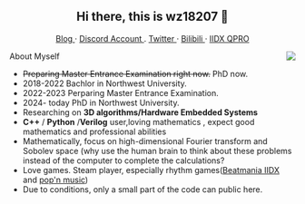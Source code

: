 <h2 align="center">Hi there, this is wz18207 👋</h2>

<p align="center">
  <a href="https://wz18207.github.io/">
  Blog
  </a>
  ·
  <a href="https://discord.com/users/700617590103474178">
  Discord Account
  </a>
  .
  <a href="https://twitter.com/Frank09557884?s=09">
  Twitter
  </a>
  ·
  <a href="https://space.bilibili.com/381291245">
  Bilibili
  </a>
  ·
  <a href="https://webui.xepher.fun/static/assets/profile/Qp-ro.png">
  IIDX QPRO
  </a>
</p>

<img align="right" src="https://github-readme-stats.vercel.app/api?username=wz18207&show_icons=true&hide_border=true&theme=dark"/>

About Myself
- ~~Preparing Master Entrance Examination right now.~~ PhD now.
- 2018-2022 Bachlor in Northwest University.
- 2022-2023 Perparing Master Entrance Examination.
- 2024- today PhD in Northwest University.
- Researching on **3D  algorithms/Hardware Embedded Systems**
-  **C++** / **Python** /**Verilog** user,loving mathematics , expect good mathematics and professional abilities
- Mathematically, focus on high-dimensional Fourier transform and Sobolev space (why use the human brain to think about these problems instead of the computer to complete the calculations?
- Love games. Steam player, especially rhythm games([Beatmania IIDX](https://remywiki.com/Beatmania_IIDX_Information) and [pop'n music](https://remywiki.com/Pop%27n_music_Information))
- Due to conditions, only a small part of the code can public here.
